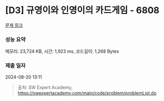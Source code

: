 # [D3] 규영이와 인영이의 카드게임 - 6808 

[문제 링크](https://swexpertacademy.com/main/code/problem/problemDetail.do?contestProbId=AWgv9va6HnkDFAW0) 

### 성능 요약

메모리: 23,724 KB, 시간: 1,923 ms, 코드길이: 1,268 Bytes

### 제출 일자

2024-08-20 13:11



> 출처: SW Expert Academy, https://swexpertacademy.com/main/code/problem/problemList.do